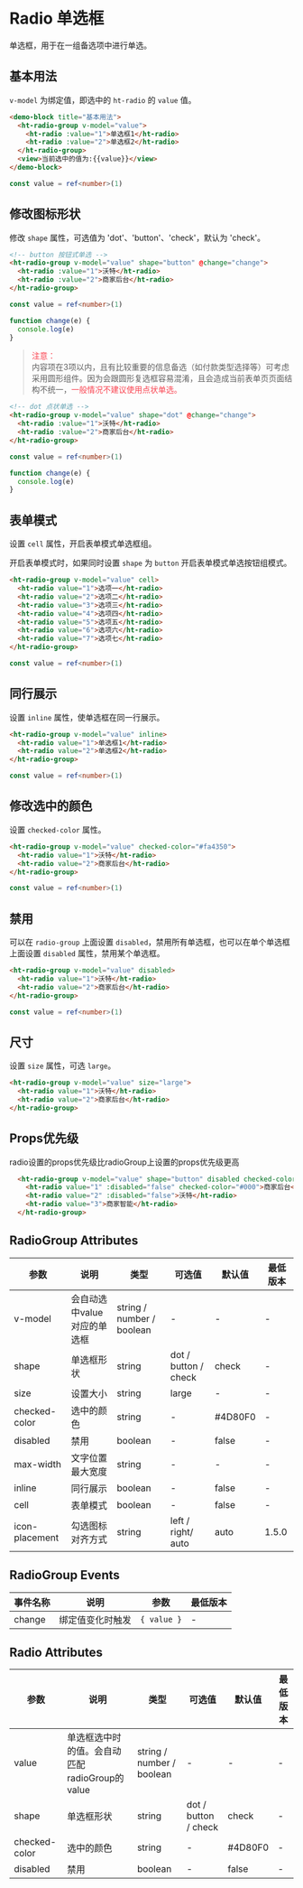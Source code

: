 #  Radio 单选框

单选框，用于在一组备选项中进行单选。

## 基本用法

`v-model` 为绑定值，即选中的 `ht-radio` 的 `value` 值。

```html
<demo-block title="基本用法">
  <ht-radio-group v-model="value">
    <ht-radio :value="1">单选框1</ht-radio>
    <ht-radio :value="2">单选框2</ht-radio>
  </ht-radio-group>
  <view>当前选中的值为:{{value}}</view>
</demo-block>
```
```typescript
const value = ref<number>(1)
```

## 修改图标形状

修改 `shape` 属性，可选值为 'dot'、'button'、'check'，默认为 'check'。

```html
<!-- button 按钮式单选 -->
<ht-radio-group v-model="value" shape="button" @change="change">
  <ht-radio :value="1">沃特</ht-radio>
  <ht-radio :value="2">商家后台</ht-radio>
</ht-radio-group>
```

```typescript
const value = ref<number>(1)

function change(e) {
  console.log(e)
}
```

> <div style="color: #FA4350;font-weight: 500;">注意：</div>
> <div>内容项在3项以内，且有比较重要的信息备选（如付款类型选择等）可考虑采用圆形组件。因为会跟圆形复选框容易混淆，且会造成当前表单页页面结构不统一，<span style="color: #FA4350;font-weight: 500;">一般情况不建议使用点状单选。</span></div>

```html
<!-- dot 点状单选 -->
<ht-radio-group v-model="value" shape="dot" @change="change">
  <ht-radio :value="1">沃特</ht-radio>
  <ht-radio :value="2">商家后台</ht-radio>
</ht-radio-group>
```


```typescript
const value = ref<number>(1)

function change(e) {
  console.log(e)
}
```

## 表单模式

设置 `cell` 属性，开启表单模式单选框组。

开启表单模式时，如果同时设置 `shape` 为 `button` 开启表单模式单选按钮组模式。

```html
<ht-radio-group v-model="value" cell>
  <ht-radio value="1">选项一</ht-radio>
  <ht-radio value="2">选项二</ht-radio>
  <ht-radio value="3">选项三</ht-radio>
  <ht-radio value="4">选项四</ht-radio>
  <ht-radio value="5">选项五</ht-radio>
  <ht-radio value="6">选项六</ht-radio>
  <ht-radio value="7">选项七</ht-radio>
</ht-radio-group>
```

``` ts
const value = ref<number>(1)
```

## 同行展示

设置 `inline` 属性，使单选框在同一行展示。

```html
<ht-radio-group v-model="value" inline>
  <ht-radio value="1">单选框1</ht-radio>
  <ht-radio value="2">单选框2</ht-radio>
</ht-radio-group>
```
``` ts
const value = ref<number>(1)
```

## 修改选中的颜色

设置 `checked-color` 属性。

```html
<ht-radio-group v-model="value" checked-color="#fa4350">
  <ht-radio value="1">沃特</ht-radio>
  <ht-radio value="2">商家后台</ht-radio>
</ht-radio-group>
```
``` ts
const value = ref<number>(1)
```

## 禁用

可以在 `radio-group` 上面设置 `disabled`，禁用所有单选框，也可以在单个单选框上面设置 `disabled` 属性，禁用某个单选框。

```html
<ht-radio-group v-model="value" disabled>
  <ht-radio value="1">沃特</ht-radio>
  <ht-radio value="2">商家后台</ht-radio>
</ht-radio-group>
```
``` ts
const value = ref<number>(1)
```

## 尺寸

设置 `size` 属性，可选 `large`。

```html
<ht-radio-group v-model="value" size="large">
  <ht-radio value="1">沃特</ht-radio>
  <ht-radio value="2">商家后台</ht-radio>
</ht-radio-group>
```

## Props优先级

radio设置的props优先级比radioGroup上设置的props优先级更高

```html
  <ht-radio-group v-model="value" shape="button" disabled checked-color="#f00">
    <ht-radio value="1" :disabled="false" checked-color="#000">商家后台</ht-radio>
    <ht-radio value="2" :disabled="false">沃特</ht-radio>
    <ht-radio value="3">商家智能</ht-radio>
  </ht-radio-group>
```

## RadioGroup Attributes

| 参数           | 说明                        | 类型                      | 可选值               | 默认值  | 最低版本         |
| -------------- | --------------------------- | ------------------------- | -------------------- | ------- | ---------------- |
| v-model        | 会自动选中value对应的单选框 | string / number / boolean | -                    | -       | -                |
| shape          | 单选框形状                  | string                    | dot / button / check | check   | -                |
| size           | 设置大小                    | string                    | large                | -       | -                |
| checked-color  | 选中的颜色                  | string                    | -                    | #4D80F0 | -                |
| disabled       | 禁用                        | boolean                   | -                    | false   | -                |
| max-width      | 文字位置最大宽度            | string                    | -                    | -       | -                |
| inline         | 同行展示                    | boolean                   | -                    | false   | -                |
| cell           | 表单模式                    | boolean                   | -                    | false   | -                |
| icon-placement | 勾选图标对齐方式            | string                    | left / right/ auto   | auto    | 1.5.0 |

## RadioGroup Events

| 事件名称 | 说明             | 参数        | 最低版本 |
| -------- | ---------------- | ----------- | -------- |
| change   | 绑定值变化时触发 | `{ value }` | -        |

## Radio Attributes

| 参数          | 说明                                          | 类型                      | 可选值               | 默认值  | 最低版本 |
| ------------- | --------------------------------------------- | ------------------------- | -------------------- | ------- | -------- |
| value         | 单选框选中时的值。会自动匹配radioGroup的value | string / number / boolean | -                    | -       | -        |
| shape         | 单选框形状                                    | string                    | dot / button / check | check   | -        |
| checked-color | 选中的颜色                                    | string                    | -                    | #4D80F0 | -        |
| disabled      | 禁用                                          | boolean                   | -                    | false   | -        |
